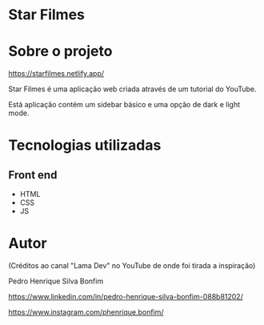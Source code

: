 # Star Filmes

# Sobre o projeto

https://starfilmes.netlify.app/

Star Filmes é uma aplicação web criada através de um tutorial do YouTube. 

Está aplicação contém um sidebar básico e uma opção de dark e light mode. 

# Tecnologias utilizadas
## Front end
- HTML 
- CSS
- JS

# Autor

(Créditos ao canal "Lama Dev" no YouTube de onde foi tirada a inspiração)

Pedro Henrique Silva Bonfim

https://www.linkedin.com/in/pedro-henrique-silva-bonfim-088b81202/

https://www.instagram.com/phenrique.bonfim/
